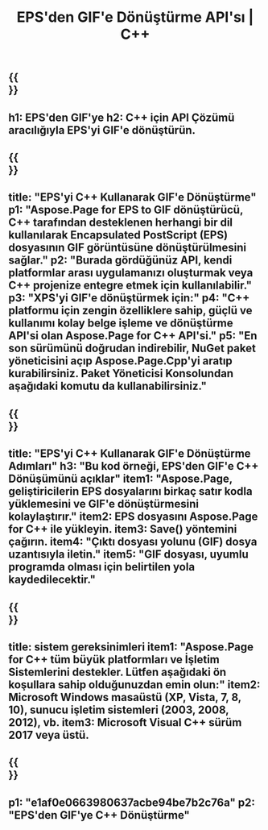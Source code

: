 ﻿---
translation: true
template: /_templates/_conversion-child-cpp.md
title: EPS'den GIF'e Dönüştürme API'sı | C++
url: /cpp/conversion/eps-to-gif/
description: Aspose.Page for C++ API çözümü tarafından sağlanan EPS'den GIF'e dönüştürme. Windows 32 bit, Windows 64 bit ve Linux 64 bit için C++ Runtime Environment'da çalışır.
informat: EPS
outformat: GIF
otherformats: XPS PS
---

{{<section banner>}}
---
h1: EPS'den GIF'ye
h2: C++ için API Çözümü aracılığıyla EPS'yi GIF'e dönüştürün.
---

{{<section overview>}}
---
title: "EPS'yi C++ Kullanarak GIF'e Dönüştürme"
p1: "Aspose.Page for EPS to GIF dönüştürücü, C++ tarafından desteklenen herhangi bir dil kullanılarak Encapsulated PostScript (EPS) dosyasının GIF görüntüsüne dönüştürülmesini sağlar."
p2: "Burada gördüğünüz API, kendi platformlar arası uygulamanızı oluşturmak veya C++ projenize entegre etmek için kullanılabilir."
p3: "XPS'yi GIF'e dönüştürmek için:"
p4: "C++ platformu için zengin özelliklere sahip, güçlü ve kullanımı kolay belge işleme ve dönüştürme API'si olan Aspose.Page for C++ API'si."
p5: "En son sürümünü doğrudan indirebilir, NuGet paket yöneticisini açıp Aspose.Page.Cpp'yi aratıp kurabilirsiniz. Paket Yöneticisi Konsolundan aşağıdaki komutu da kullanabilirsiniz."
---

{{<section feature1>}}
---
title: "EPS'yi C++ Kullanarak GIF'e Dönüştürme Adımları"
h3: "Bu kod örneği, EPS'den GIF'e C++ Dönüşümünü açıklar"
item1: "Aspose.Page, geliştiricilerin EPS dosyalarını birkaç satır kodla yüklemesini ve GIF'e dönüştürmesini kolaylaştırır."
item2: EPS dosyasını Aspose.Page for C++ ile yükleyin.
item3: Save() yöntemini çağırın.
item4: "Çıktı dosyası yolunu (GIF) dosya uzantısıyla iletin."
item5: "GIF dosyası, uyumlu programda olması için belirtilen yola kaydedilecektir."
---

{{<section feature2>}}
---
title: sistem gereksinimleri
item1: "Aspose.Page for C++ tüm büyük platformları ve İşletim Sistemlerini destekler. Lütfen aşağıdaki ön koşullara sahip olduğunuzdan emin olun:"
item2: Microsoft Windows masaüstü (XP, Vista, 7, 8, 10), sunucu işletim sistemleri (2003, 2008, 2012), vb.
item3: Microsoft Visual C++ sürüm 2017 veya üstü.
---

{{<section gist>}}
---
p1: "e1af0e0663980637acbe94be7b2c76a"
p2: "EPS'den GIF'ye C++ Dönüştürme"
---
